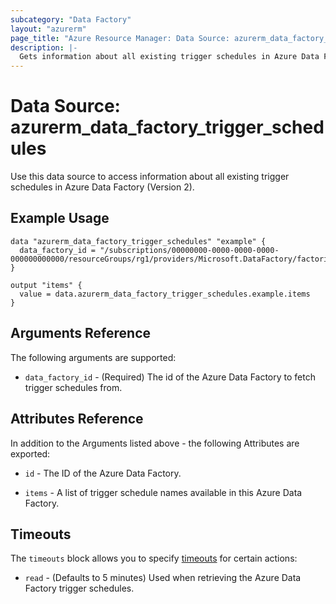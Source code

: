 ```yaml
---
subcategory: "Data Factory"
layout: "azurerm"
page_title: "Azure Resource Manager: Data Source: azurerm_data_factory_trigger_schedules"
description: |-
  Gets information about all existing trigger schedules in Azure Data Factory (Version 2).
---
```


# Data Source: azurerm_data_factory_trigger_schedules

Use this data source to access information about all existing trigger schedules in Azure Data Factory (Version 2).

## Example Usage

```hcl
data "azurerm_data_factory_trigger_schedules" "example" {
  data_factory_id = "/subscriptions/00000000-0000-0000-0000-000000000000/resourceGroups/rg1/providers/Microsoft.DataFactory/factories/datafactory1"
}

output "items" {
  value = data.azurerm_data_factory_trigger_schedules.example.items
}
```

## Arguments Reference

The following arguments are supported:

- `data_factory_id` - (Required) The id of the Azure Data Factory to fetch trigger schedules from.

## Attributes Reference

In addition to the Arguments listed above - the following Attributes are exported:

- `id` - The ID of the Azure Data Factory.

- `items` - A list of trigger schedule names available in this Azure Data Factory.

## Timeouts

The `timeouts` block allows you to specify [timeouts](https://www.terraform.io/language/resources/syntax#operation-timeouts) for certain actions:

- `read` - (Defaults to 5 minutes) Used when retrieving the Azure Data Factory trigger schedules.
